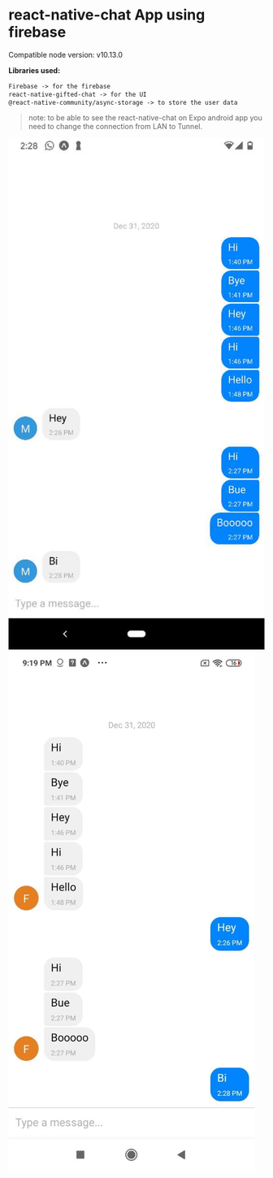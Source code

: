 # react-native-chat App using firebase

Compatible node version:  v10.13.0

**Libraries used:**
```
Firebase -> for the firebase
react-native-gifted-chat -> for the UI
@react-native-community/async-storage -> to store the user data

```


> note: to be able to see the react-native-chat on Expo android app you need to change the connection from LAN to Tunnel.


<img src="https://github.com/FaezehYazdani/react-native-chat/blob/main/assets/screenshot1.JPEG" alt="react-app"><img src="https://github.com/FaezehYazdani/react-native-chat/blob/main/assets/screenshot2.jpg" alt="react-app">





